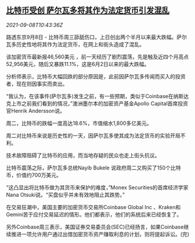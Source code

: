 <!--1631098863000-->
[比特币受创 萨尔瓦多将其作为法定货币引发混乱](https://cn.reuters.com/article/bitcoin-el-salvador-chaotic-debut-0908-idCNKBS2G4100)
------

<div><i>2021-09-08T10:43:36Z</i></div><p>路透东京9月8日 - 比特币周三舔舐伤口，上日创出两个半月以来最大跌幅。萨尔瓦多历史性地将其作为法定货币，在网上和街头造成了混乱。</p><p>该加密货币最新报46,560美元 ，前一天经历了剧烈震荡，先是触及近四个月高点52,956美元，随后又暴跌11.1%，这是6月2日以来的最大跌幅。</p><p>分析师表示，比特币大幅回跌的部分原因是，此前因萨尔瓦多传闻而买入的投资者，现在则因事实而卖出。</p><p>“我认为，在该事件(萨尔瓦多)发生之前，有一些预期，类似于Coinbase在纳斯达克上市之前我们看到的情况，”澳洲墨尔本的加密资产基金Apollo Capital首席投资官Henrik Andersson说。</p><p>周二，比特币的跌幅一度高达18.6%，市值缩水1,800多亿美元。</p><p>周二对比特币来说是历史性的一天，因萨尔瓦多使其成为法定货币的实验开局不利。</p><p>技术故障阻碍了比特币的应用，而当地存疑的民众也走上街头抗议。</p><p>比特币震荡之际，萨尔瓦多总统Nayib Bukele 说政府周二又购买了150个比特币，价值约700万美元。</p><p>“这凸显出将比特币做为其货币来保护的难度，”Monex Securities的首席经济学家Nana Otsuki说。“买盘似乎并未有效地阻止其跌势。”</p><p>在交易狂潮中，美国主要的加密货币交易所Coinbase Global Inc 、Kraken和Gemini苦于应付交易延迟的情形。他们都表示，他们的系统后来已经恢复了。</p><p>另外Coinbase周三表示，美国证券交易委员会(SEC)已经扬言，如果Coinbase继续推进一项允许用户通过出借加密货币资产赚取利息的计划，则将提起诉讼。(完)</p>
